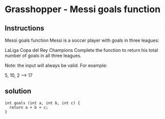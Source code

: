 # Grasshopper - Messi goals function

## Instructions

Messi goals function
Messi is a soccer player with goals in three leagues:

LaLiga
Copa del Rey
Champions
Complete the function to return his total number of goals in all three leagues.

Note: the input will always be valid.
For example:

5, 10, 2  -->  17

## solution

```
int goals (int a, int b, int c) {
  return a + b + c;
}
```
